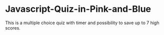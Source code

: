 # Javascript-Quiz-in-Pink-and-Blue

This is a multiple choice quiz with timer and possibility to save up to 7 high scores. 
